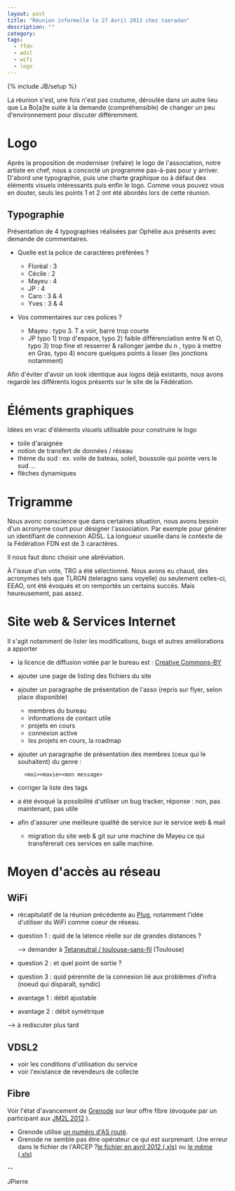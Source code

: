 ```yaml
---
layout: post
title: "Réunion informelle le 27 Avril 2013 chez taeradan"
description: ""
category:
tags:
  - ffdn
  - adsl
  - wifi
  - logo
---
```

{% include JB/setup %}

La réunion s'est, une fois n'est pas coutume, déroulée dans un autre lieu que La Bo\[a\]te suite à la demande (compréhensible) de changer un peu d'environnement pour discuter différemment.

# Logo

Après la proposition de moderniser (refaire) le logo de l'association, notre artiste en chef, nous a concocté un programme pas-à-pas pour y arriver.
D'abord une typographie, puis une charte graphique ou à défaut des éléments visuels intéressants puis enfin le logo.
Comme vous pouvez vous en douter, seuls les points 1 et 2 ont été abordés lors de cette réunion.

## Typographie

Présentation de 4 typographies réalisées par Ophélie aux présents avec demande de commentaires.

* Quelle est la police de caractères préférées ?
    * Floréal	:	3
    * Cécile	:	2
    * Mayeu	:	4
    * JP	:	4
    * Caro	:	3 & 4
    * Yves	:	3 & 4

* Vos commentaires sur ces polices ?

    * Mayeu :
        typo 3. T a voir, barre trop courte
    * JP
	    typo 1) trop d'espace,
	    typo 2) faible différenciation entre N et O,
	    typo 3) trop fine et resserrer & rallonger jambe du n , typo à mettre en Gras,
	    typo 4) encore quelques points à lisser (les jonctions notamment)

Afin d'éviter d'avoir un look identique aux logos déjà existants, nous avons regardé les différents logos présents sur le site de la Fédération.

# Éléments graphiques

Idées en vrac d'éléments visuels utilisable pour construire le logo

* toile d'araignée
* notion de transfert de données / réseau
* thème du sud : ex. voile  de bateau, soleil, boussole qui pointe vers le sud ...
* flèches dynamiques

# Trigramme

Nous avonc conscience que dans certaines situation, nous avons besoin d'un acronyme court pour désigner l'association.
Par exemple pour générer un identifiant de connexion ADSL. La longueur usuelle dans le contexte de la Fédération FDN est de 3 caractères.

Il nous faut donc choisir une abréviation.

À l'issue d'un vote, TRG a été sélectionné.
Nous avons eu chaud, des acronymes tels que TLRGN (teleragno sans voyelle) ou seulement celles-ci, EEAO, ont été évoqués et on remportés un certains succès. Mais heureusement, pas assez.

# Site web & Services Internet

Il s'agit notamment de lister les modifications, bugs et autres améliorations a apporter

* la licence de diffusion votée par le bureau est : [Creative Commons-BY](http://creativecommons.org/licenses/by/2.0/fr/)
* ajouter une page de listing des fichiers du site
* ajouter un paragraphe de présentation de l'asso (repris sur flyer, selon place disponible)
	* membres du bureau
	* informations de contact utile
	* projets en cours
	* connexion active
	* les projets en cours, la roadmap
* ajouter un paragraphe de présentation des membres (ceux qui le souhaitent) du genre :

    	<moi><mavie><mon message>

* corriger la liste des tags
* a été évoqué la possibilité d'utiliser un bug tracker, réponse : non, pas maintenant, pas utile
* afin d'assurer une meilleure qualité de service sur le service web & mail
	* migration du site web & git sur une machine de Mayeu
	ce qui transférerait ces services en salle machine.

# Moyen d'accès au réseau

## WiFi

* récapitulatif de la réunion précédente au [Plug](http://plugfr.org/), notamment l'idée d'utiliser du WiFi comme coeur de réseau.
* question 1 : quid de la latence réelle sur de grandes distances ?

	-->  demander à [Tetaneutral / toulouse-sans-fil](http://wiki.tetaneutral.net/index.php/Wifi) (Toulouse)

* question 2 : et quel point de sortie ?
* question 3 : quid pérennité de la connexion lié aux problèmes d'infra (noeud qui disparaît, syndic)
* avantage 1 : débit ajustable
* avantage 2 : débit symétrique

--> à rediscuter plus tard

## VDSL2

* voir les conditions d'utilisation du service
* voir l'existance de revendeurs de collecte

## Fibre

Voir l'état d'avancement de [Grenode](http://www.grenode.net/) sur leur offre fibre (évoquée par un participant aux [JM2L 2012](http://jm2l.linux-azur.org/jm2l-2012-merci-vous) ).

* Grenode utilise [un numéro d'AS routé](http://as.robtex.com/as51083.html).
* Grenode ne semble pas être opérateur ce qui est surprenant. Une erreur dans le fichier de l'ARCEP ?[le fichier en avril 2012 (.xls)](http://www.arcep.fr/fileadmin/operateurs/liste-operateurs-declares.xls) ou [le même (.xls)](http://www.teleragno.fr/assets/files/2012/04/arcep-liste-operateurs-declares.xls)

--

JPierre
